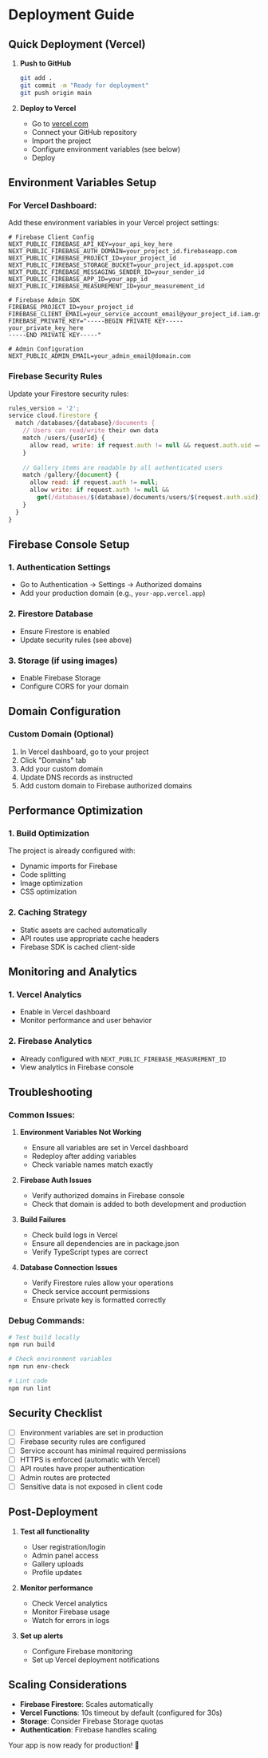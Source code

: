 # Deployment Guide

## Quick Deployment (Vercel)

1. **Push to GitHub**
   ```bash
   git add .
   git commit -m "Ready for deployment"
   git push origin main
   ```

2. **Deploy to Vercel**
   - Go to [vercel.com](https://vercel.com)
   - Connect your GitHub repository
   - Import the project
   - Configure environment variables (see below)
   - Deploy

## Environment Variables Setup

### For Vercel Dashboard:

Add these environment variables in your Vercel project settings:

```env
# Firebase Client Config
NEXT_PUBLIC_FIREBASE_API_KEY=your_api_key_here
NEXT_PUBLIC_FIREBASE_AUTH_DOMAIN=your_project_id.firebaseapp.com
NEXT_PUBLIC_FIREBASE_PROJECT_ID=your_project_id
NEXT_PUBLIC_FIREBASE_STORAGE_BUCKET=your_project_id.appspot.com
NEXT_PUBLIC_FIREBASE_MESSAGING_SENDER_ID=your_sender_id
NEXT_PUBLIC_FIREBASE_APP_ID=your_app_id
NEXT_PUBLIC_FIREBASE_MEASUREMENT_ID=your_measurement_id

# Firebase Admin SDK
FIREBASE_PROJECT_ID=your_project_id
FIREBASE_CLIENT_EMAIL=your_service_account_email@your_project_id.iam.gserviceaccount.com
FIREBASE_PRIVATE_KEY="-----BEGIN PRIVATE KEY-----
your_private_key_here
-----END PRIVATE KEY-----"

# Admin Configuration
NEXT_PUBLIC_ADMIN_EMAIL=your_admin_email@domain.com
```

### Firebase Security Rules

Update your Firestore security rules:

```javascript
rules_version = '2';
service cloud.firestore {
  match /databases/{database}/documents {
    // Users can read/write their own data
    match /users/{userId} {
      allow read, write: if request.auth != null && request.auth.uid == userId;
    }
    
    // Gallery items are readable by all authenticated users
    match /gallery/{document} {
      allow read: if request.auth != null;
      allow write: if request.auth != null && 
        get(/databases/$(database)/documents/users/$(request.auth.uid)).data.isAdmin == true;
    }
  }
}
```

## Firebase Console Setup

### 1. Authentication Settings
- Go to Authentication → Settings → Authorized domains
- Add your production domain (e.g., `your-app.vercel.app`)

### 2. Firestore Database
- Ensure Firestore is enabled
- Update security rules (see above)

### 3. Storage (if using images)
- Enable Firebase Storage
- Configure CORS for your domain

## Domain Configuration

### Custom Domain (Optional)
1. In Vercel dashboard, go to your project
2. Click "Domains" tab
3. Add your custom domain
4. Update DNS records as instructed
5. Add custom domain to Firebase authorized domains

## Performance Optimization

### 1. Build Optimization
The project is already configured with:
- Dynamic imports for Firebase
- Code splitting
- Image optimization
- CSS optimization

### 2. Caching Strategy
- Static assets are cached automatically
- API routes use appropriate cache headers
- Firebase SDK is cached client-side

## Monitoring and Analytics

### 1. Vercel Analytics
- Enable in Vercel dashboard
- Monitor performance and user behavior

### 2. Firebase Analytics
- Already configured with `NEXT_PUBLIC_FIREBASE_MEASUREMENT_ID`
- View analytics in Firebase console

## Troubleshooting

### Common Issues:

1. **Environment Variables Not Working**
   - Ensure all variables are set in Vercel dashboard
   - Redeploy after adding variables
   - Check variable names match exactly

2. **Firebase Auth Issues**
   - Verify authorized domains in Firebase console
   - Check that domain is added to both development and production

3. **Build Failures**
   - Check build logs in Vercel
   - Ensure all dependencies are in package.json
   - Verify TypeScript types are correct

4. **Database Connection Issues**
   - Verify Firestore rules allow your operations
   - Check service account permissions
   - Ensure private key is formatted correctly

### Debug Commands:

```bash
# Test build locally
npm run build

# Check environment variables
npm run env-check

# Lint code
npm run lint
```

## Security Checklist

- [ ] Environment variables are set in production
- [ ] Firebase security rules are configured
- [ ] Service account has minimal required permissions
- [ ] HTTPS is enforced (automatic with Vercel)
- [ ] API routes have proper authentication
- [ ] Admin routes are protected
- [ ] Sensitive data is not exposed in client code

## Post-Deployment

1. **Test all functionality**
   - User registration/login
   - Admin panel access
   - Gallery uploads
   - Profile updates

2. **Monitor performance**
   - Check Vercel analytics
   - Monitor Firebase usage
   - Watch for errors in logs

3. **Set up alerts**
   - Configure Firebase monitoring
   - Set up Vercel deployment notifications

## Scaling Considerations

- **Firebase Firestore**: Scales automatically
- **Vercel Functions**: 10s timeout by default (configured for 30s)
- **Storage**: Consider Firebase Storage quotas
- **Authentication**: Firebase handles scaling

Your app is now ready for production! 🚀
